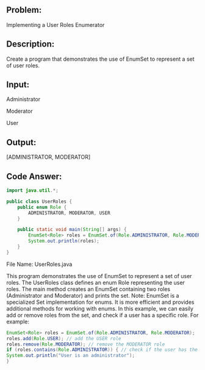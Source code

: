 ## Problem: 
Implementing a User Roles Enumerator

## Description: 
Create a program that demonstrates the use of EnumSet to represent a set of user roles.

## Input:

Administrator

Moderator

User

## Output:
[ADMINISTRATOR, MODERATOR]

## Code Answer:
```Java
import java.util.*;

public class UserRoles {
    public enum Role {
        ADMINISTRATOR, MODERATOR, USER
    }

    public static void main(String[] args) {
        EnumSet<Role> roles = EnumSet.of(Role.ADMINISTRATOR, Role.MODERATOR);
        System.out.println(roles);
    }
}

```

File Name: UserRoles.java

This program demonstrates the use of EnumSet to represent a set of user roles. The UserRoles class defines an enum Role representing the user roles. The main method creates an EnumSet containing two roles (Administrator and Moderator) and prints the set.
Note: EnumSet is a specialized Set implementation for enums. It is more efficient and provides additional methods for working with enums.
In this example, we can easily add or remove roles from the set, and check if a user has a specific role. For example:

```Java
EnumSet<Role> roles = EnumSet.of(Role.ADMINISTRATOR, Role.MODERATOR);
roles.add(Role.USER); // add the USER role
roles.remove(Role.MODERATOR); // remove the MODERATOR role
if (roles.contains(Role.ADMINISTRATOR)) { // check if the user has the ADMINISTRATOR role
System.out.println("User is an administrator");
}
```
